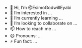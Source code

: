 - 👋 Hi, I’m @EsimoGodwillEyabi
- 👀 I’m interested in ...
- 🌱 I’m currently learning ...
- 💞️ I’m looking to collaborate on ...
- 📫 How to reach me ...
- 😄 Pronouns: ...
- ⚡ Fun fact: ...

<!---
EsimoGodwillEyabi/EsimoGodwillEyabi is a ✨ special ✨ repository because its `README.md` (this file) appears on your GitHub profile.
You can click the Preview link to take a look at your changes.
--->
